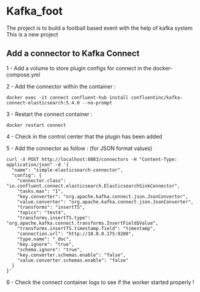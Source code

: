 # Kafka_foot
The project is to build a football based event with the help of kafka system
This is a new project

## Add a connector to Kafka Connect

1 - Add a volume to store plugin configs for connect in the docker-compose.yml

2 - Add the connector within the container : 
```
docker exec -it connect confluent-hub install confluentinc/kafka-connect-elasticsearch:5.4.0 --no-prompt
```
3 - Restart the connect container : 
```
docker restart connect
```
4 - Check in the control center that the plugin has been added

5 - Add the connector as follow : (for JSON format values)
```
curl -X POST http://localhost:8083/connectors -H "Content-Type: application/json" -d '{
  "name": "simple-elasticsearch-connector",
  "config": {
    "connector.class": "io.confluent.connect.elasticsearch.ElasticsearchSinkConnector",
    "tasks.max": "1",
    "key.converter": "org.apache.kafka.connect.json.JsonConverter",
    "value.converter": "org.apache.kafka.connect.json.JsonConverter",
    "transforms": "insertTS",
    "topics": "test4",
    "transforms.insertTS.type": "org.apache.kafka.connect.transforms.InsertField$Value",
    "transforms.insertTS.timestamp.field": "timestamp",
    "connection.url": "http://10.0.0.175:9200",
    "type.name": "_doc",
    "key.ignore": "true",
    "schema.ignore": "true",
    "key.converter.schemas.enable": "false",
    "value.converter.schemas.enable": "false"
  }
}'
```
6 - Check the connect container logs to see if the worker started properly !
